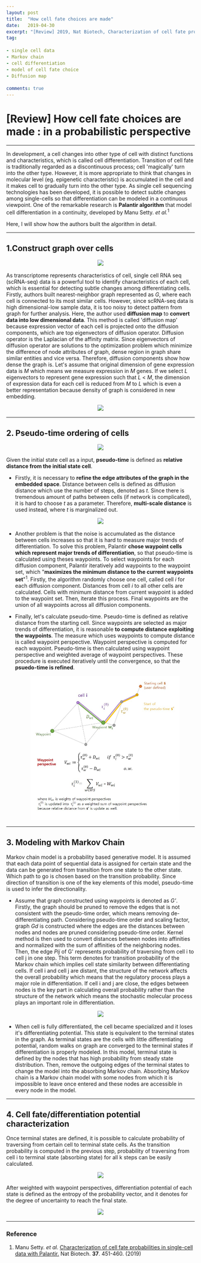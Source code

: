 ```yaml
---
layout: post
title:  "How cell fate choices are made"
date:   2019-04-30
excerpt: "[Review] 2019, Nat Biotech, Characterization of cell fate probabilities in single-cell data with Palantir "
tag:

- single cell data
- Markov chain
- cell differentiation
- model of cell fate choice
- Diffusion map

comments: true
---
```





<h1>[Review] How cell fate choices are made : in a probabilistic perspective</h1>

---

In development, a cell changes into other type of cell with distinct functions and characteristics, which is called cell differentiation. Transition of cell fate is traditionally regarded as a discontinuous process; cell 'magically' turn into the other type. However, it is more appropriate to think that changes in molecular level (eg. epigenetic characteristic) is accumulated in the cell and it makes cell to gradually turn into the other type. As single cell sequencing technologies has been developed, it is possible to detect subtle changes among single-cells so that differentiation can be modeled in a continuous viewpoint. One of the remarkable research is **Palantir algorithm** that model cell differentiation in a continuity, developed by Manu Setty. <i>et al.</i><sup>1</sup>

Here, I will show how the authors built the algorithm in detail.
<br>

***
<h2>1.Construct graph over cells</h2> 
<center><figure>
	<img src="https://i.imgur.com/WClYYvw.jpg">
</figure></center>

As transcriptome represents characteristics of cell, single cell RNA seq (scRNA-seq) data is a powerful tool to identify characteristics of each cell, which is essential for detecting subtle changes among differentiating cells. Firstly, authors built nearest-neighbor graph represented as *G*, where each cell is connected to its most similar cells. However, since scRNA-seq data is high dimensional-low sample data, it is too noisy to detect pattern from graph for further analysis. Here, the author used **diffusion map** to **convert  data into low dimensional data**. This method is called 'diffusion map' because expression vector of each cell is projected onto the diffusion components, which are top eigenvectors of diffusion operator. Diffusion operator is the Laplacian of the affinity matrix. Since eigenvectors of diffusion operator are solutions to the optimization problem which minimize the difference of node attributes of graph, dense region in graph share similar entities and vice versa. Therefore, diffusion components show how dense the graph is. Let's assume that original dimension of gene expression data is *M* which means we measure expression in *M* genes. If we select *L* eigenvectors to represent gene expression such that *L* < *M*, the dimension of expression data for each cell is reduced from *M* to *L* which is even a better representation because density of graph is considered in new embedding.

<center><figure>
	<img src="https://i.imgur.com/ZfCF5XC.jpg">
</figure></center>






***
<h2> 2. Pseudo-time ordering of cells</h2>
<center><figure>
	<img src="https://i.imgur.com/90Lpu9L.jpg">
</figure></center>

Given the initial state cell as a input, **pseudo-time** is defined as **relative distance from the initial state cell**. 

* Firstly, it is necessary to **refine the edge attributes of the graph in the embedded space**. Distance between cells is defined as diffusion distance which use the number of steps, denoted as *t*. Since there is tremendous amount of paths between cells (if network is complicated), it is hard to choose *t* as a parameter. Therefore, **multi-scale distance** is used instead, where *t* is marginalized out.

<center><figure>
	<img src="https://i.imgur.com/UexcRXD.jpg">
</figure></center>

* Another problem is that the noise is accumulated as the distance between cells increases so that it is hard to measure major trends of differentiation. To solve this problem, Palantir **chose waypoint cells which represent major trends of differentiation**, so that pseudo-time is calculated using theses waypoints. To select waypoints for each diffusion component, Palantir iteratively add waypoints to the waypoint set, which "**maximizes the minimum distance to the current waypoints set**"<sup>1</sup>. Firstly, the algorithm randomly choose one cell, called cell *i* for each diffusion component. Distances from cell *i* to all other cells are calculated. Cells with minimum distance from current waypoint is added to the waypoint set. Then, iterate this process. Final waypoints are the union of all waypoints across all diffusion components.

* Finally, let's calculate pseudo-time. Pseudo-time is defined as relative distance from the starting cell. Since waypoints are selected as major trends of differentiation, it is reasonable **to compute distance exploiting the waypoints**. The measure which uses waypoints to compute distance is called waypoint perspective. Waypoint perspective is computed for each waypoint. Pseudo-time is then calculated using waypoint perspective and weighted average of waypoint perspectives. These procedure is executed iteratively until the convergence, so that the **psuedo-time is refined**.

  <center><figure>
  	<img src="_posts/img/post2_Fig2.2_pseudo-time_ordering.jpg/">
  </figure></center>

***
<h2> 3. Modeling with Markov Chain </h2>

Markov chain model is a probability based generative model. It is assumed that each data point of sequential data is assigned for certain state and the data can be generated from transition from one state to the other state. Which path to go is chosen based on the transition probability. Since direction of transition is one of the key elements of this model, pseudo-time is used to infer the directionality. 

* Assume that graph constructed using waypoints is denoted as *G'*. Firstly, the graph should be pruned to remove the edges that is not consistent with the pseudo-time order, which means removing de-differentiating path. Considering pseudo-time order and scaling factor, graph *Gd* is constructed where the edges are the distances between nodes and nodes are pruned considering pseudo-time order. Kernel method is then used to convert distances between nodes into affinities and normalized with the sum of affinities of the neighboring nodes. Then, the edge *Pij* of G' represents probability of traversing from cell i to cell j in one step. This term denotes for transition probability of the Markov chain which implies cell state similarity between differentiating cells. If cell i and cell j are distant, the structure of the network affects the overall probability which means that the regulatory process plays a major role in differentiation. If cell i and j are close, the edges between nodes is the key part in calculating overall probability rather than the structure of the network which means the stochastic molecular process plays an important role in differentiation.

<center><figure>
	<img src="https://i.imgur.com/xMDhBMj.jpg">
</figure></center>



* When cell is fully differentiated, the cell became specialized and it loses it's differentiating potential. This state is equivalent to the terminal states in the graph. As terminal states are the cells with little differentiating potential, random walks on graph are converged to the terminal states if differentiation is properly modeled. In this model, terminal state is defined by the nodes that has high probability from steady state distribution. Then, remove the outgoing edges of the terminal states to change the model into the absorbing Markov chain. Absorbing Markov chain is a Markov chain model with some nodes from which it is impossible to leave once entered and these nodes are accessible in every node in the model.  

-----

<h2> 4. Cell fate/differentiation potential characterization </h2>

Once terminal states are defined, it is possible to calculate probability of traversing from certain cell to terminal state cells. As the transition probability is computed in the previous step, probability of traversing from cell i to terminal state (absorbing state) for all k steps can be easily calculated. 

<center><figure>
	<img src="https://i.imgur.com/iy50F4U.jpg">
</figure></center>

After weighted with waypoint perspectives, differentiation potential of each state is defined as the entropy of the probability vector, and it denotes for the degree of uncertainty to reach the final state.

<center><figure>
	<img src="https://i.imgur.com/oY28Xoe.png">
</figure></center>







------


<h3> Reference </h3>

1. Manu Setty. <i>et al.</i> <a href="https://www.nature.com/articles/s41587-019-0068-4"> Characterization of cell fate probabilities in single-cell data with Palantir.</a> Nat Biotech. <b>37</b>. 451-460. (2019)
